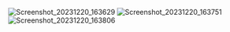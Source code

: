 ![Screenshot_20231220_163629](https://github.com/ketann/ViewModelAndLiveData/assets/1582429/35e1324a-95bf-4aca-bbfd-885bc79677f6)
![Screenshot_20231220_163751](https://github.com/ketann/ViewModelAndLiveData/assets/1582429/4cbf74db-7996-4cfd-9be5-f8e74ad65632)
![Screenshot_20231220_163806](https://github.com/ketann/ViewModelAndLiveData/assets/1582429/8a9c9001-96cc-42fc-8d3f-cdad9fffe8fc)

